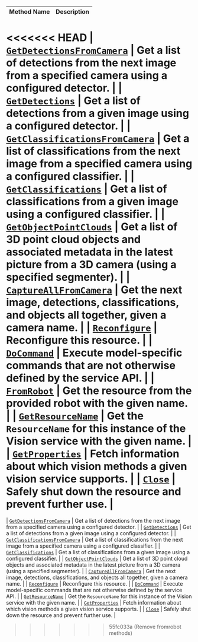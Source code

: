 <!-- prettier-ignore -->
| Method Name | Description |
| ----------- | ----------- |
<<<<<<< HEAD
| [`GetDetectionsFromCamera`](/appendix/apis/services/vision/#getdetectionsfromcamera) | Get a list of detections from the next image from a specified camera using a configured detector. |
| [`GetDetections`](/appendix/apis/services/vision/#getdetections) | Get a list of detections from a given image using a configured detector. |
| [`GetClassificationsFromCamera`](/appendix/apis/services/vision/#getclassificationsfromcamera) | Get a list of classifications from the next image from a specified camera using a configured classifier. |
| [`GetClassifications`](/appendix/apis/services/vision/#getclassifications) | Get a list of classifications from a given image using a configured classifier. |
| [`GetObjectPointClouds`](/appendix/apis/services/vision/#getobjectpointclouds) | Get a list of 3D point cloud objects and associated metadata in the latest picture from a 3D camera (using a specified segmenter). |
| [`CaptureAllFromCamera`](/appendix/apis/services/vision/#captureallfromcamera) | Get the next image, detections, classifications, and objects all together, given a camera name. |
| [`Reconfigure`](/appendix/apis/services/vision/#reconfigure) | Reconfigure this resource. |
| [`DoCommand`](/appendix/apis/services/vision/#docommand) | Execute model-specific commands that are not otherwise defined by the service API. |
| [`FromRobot`](/appendix/apis/services/vision/#fromrobot) | Get the resource from the provided robot with the given name. |
| [`GetResourceName`](/appendix/apis/services/vision/#getresourcename) | Get the `ResourceName` for this instance of the Vision service with the given name. |
| [`GetProperties`](/appendix/apis/services/vision/#getproperties) | Fetch information about which vision methods a given vision service supports. |
| [`Close`](/appendix/apis/services/vision/#close) | Safely shut down the resource and prevent further use. |
=======
| [`GetDetectionsFromCamera`](/services/vision/#getdetectionsfromcamera) | Get a list of detections from the next image from a specified camera using a configured detector. |
| [`GetDetections`](/services/vision/#getdetections) | Get a list of detections from a given image using a configured detector. |
| [`GetClassificationsFromCamera`](/services/vision/#getclassificationsfromcamera) | Get a list of classifications from the next image from a specified camera using a configured classifier. |
| [`GetClassifications`](/services/vision/#getclassifications) | Get a list of classifications from a given image using a configured classifier. |
| [`GetObjectPointClouds`](/services/vision/#getobjectpointclouds) | Get a list of 3D point cloud objects and associated metadata in the latest picture from a 3D camera (using a specified segmenter). |
| [`CaptureAllFromCamera`](/services/vision/#captureallfromcamera) | Get the next image, detections, classifications, and objects all together, given a camera name. |
| [`Reconfigure`](/services/vision/#reconfigure) | Reconfigure this resource. |
| [`DoCommand`](/services/vision/#docommand) | Execute model-specific commands that are not otherwise defined by the service API. |
| [`GetResourceName`](/services/vision/#getresourcename) | Get the `ResourceName` for this instance of the Vision service with the given name. |
| [`GetProperties`](/services/vision/#getproperties) | Fetch information about which vision methods a given vision service supports. |
| [`Close`](/services/vision/#close) | Safely shut down the resource and prevent further use. |
>>>>>>> 55fc033a (Remove fromrobot methods)
